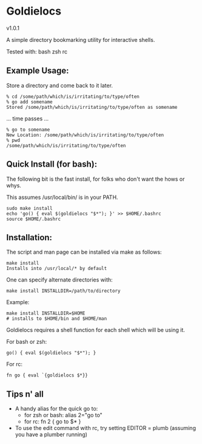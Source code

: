 Goldielocs
=====
v1.0.1

A simple directory bookmarking utility for interactive shells.

Tested with:
bash
zsh
rc


Example Usage:
-----

Store a directory and come back to it later.
```
% cd /some/path/which/is/irritating/to/type/often
% go add somename
Stored /some/path/which/is/irritating/to/type/often as somename
```

... time passes ...

```
% go to somename
New Location: /some/path/which/is/irritating/to/type/often
% pwd
/some/path/which/is/irritating/to/type/often
```

Quick Install (for bash):
-----

The following bit is the fast install,
for folks who don't want the hows or whys.

This assumes /usr/local/bin/ is in your PATH.

```
sudo make install
echo 'go() { eval $(goldielocs "$*"); }' >> $HOME/.bashrc
source $HOME/.bashrc
```

Installation:
-----

The script and man page can be installed via make as follows:

```
make install
Installs into /usr/local/* by default
```

One can specify alternate directories with:
```
make install INSTALLDIR=/path/to/directory
```

Example:
```
make install INSTALLDIR=$HOME
# installs to $HOME/bin and $HOME/man
```

Goldielocs requires a shell function for each shell which
will be using it.

For bash or zsh:
```
go() { eval $(goldielocs "$*"); }
```

For rc:
```
fn go { eval `{goldielocs $*}}
```

Tips n' all
-----

* A handy alias for the quick go to:
    * for zsh or bash: alias 2="go to"
    * for rc: fn 2 { go to $* }
* To use the edit command with rc, try setting EDITOR = plumb (assuming you have a plumber running)